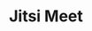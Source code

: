 ---
codehost: https://github.com/jitsi
facebook: https://facebook.com/jitsi
linkedin: https://linkedin.com/company/8x8
logohandle: jitsi_meet
sort: jitsimeet
title: Jitsi Meet
twitter: https://x.com/jitsinews
website: https://meet.jit.si/
---